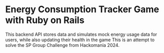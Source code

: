 # Energy Consumption Tracker Game with Ruby on Rails 
This backend API stores data and simulates mock energy usage data for users, while also updating their health in the game
This is an attempt to solve the SP Group Challenge from Hackomania 2024.
